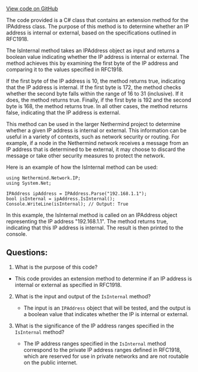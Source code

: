 [View code on GitHub](https://github.com/nethermindeth/nethermind/Nethermind.Network/IP/IPAddressExtensions.cs)

The code provided is a C# class that contains an extension method for the IPAddress class. The purpose of this method is to determine whether an IP address is internal or external, based on the specifications outlined in RFC1918. 

The IsInternal method takes an IPAddress object as input and returns a boolean value indicating whether the IP address is internal or external. The method achieves this by examining the first byte of the IP address and comparing it to the values specified in RFC1918. 

If the first byte of the IP address is 10, the method returns true, indicating that the IP address is internal. If the first byte is 172, the method checks whether the second byte falls within the range of 16 to 31 (inclusive). If it does, the method returns true. Finally, if the first byte is 192 and the second byte is 168, the method returns true. In all other cases, the method returns false, indicating that the IP address is external. 

This method can be used in the larger Nethermind project to determine whether a given IP address is internal or external. This information can be useful in a variety of contexts, such as network security or routing. For example, if a node in the Nethermind network receives a message from an IP address that is determined to be external, it may choose to discard the message or take other security measures to protect the network. 

Here is an example of how the IsInternal method can be used:

```
using Nethermind.Network.IP;
using System.Net;

IPAddress ipAddress = IPAddress.Parse("192.168.1.1");
bool isInternal = ipAddress.IsInternal();
Console.WriteLine(isInternal); // Output: True
```

In this example, the IsInternal method is called on an IPAddress object representing the IP address "192.168.1.1". The method returns true, indicating that this IP address is internal. The result is then printed to the console.
## Questions: 
 1. What is the purpose of this code?
   - This code provides an extension method to determine if an IP address is internal or external as specified in RFC1918.

2. What is the input and output of the `IsInternal` method?
   - The input is an `IPAddress` object that will be tested, and the output is a boolean value that indicates whether the IP is internal or external.

3. What is the significance of the IP address ranges specified in the `IsInternal` method?
   - The IP address ranges specified in the `IsInternal` method correspond to the private IP address ranges defined in RFC1918, which are reserved for use in private networks and are not routable on the public internet.